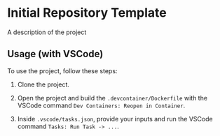 # Initial Repository Template

A description of the project

## Usage (with VSCode)

To use the project, follow these steps:

1. Clone the project.

2. Open the project and build the `.devcontainer/Dockerfile` with the VSCode command `Dev Containers: Reopen in Container`.

3. Inside `.vscode/tasks.json`, provide your inputs and run the VSCode command `Tasks: Run Task -> ...`.